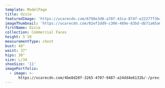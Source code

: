 ```yaml
---
template: ModelPage
title: Ozzie
featuredImage: 'https://ucarecdn.com/6798e3d8-a78f-43ca-874f-e22277f3b4e2/'
imageThumbnail: 'https://ucarecdn.com/02ef1dd9-c306-489e-83bd-db71a65a6153/'
firstName: Ozzie
collection: Commercial Faces
height: 5'10
measurementType: chest
bust: 40"
waist: 37"
hips: 38"
size: L/34
shoeSize: '11'
imagePortfolio:
  - image: >-
      https://ucarecdn.com/4be8d20f-3265-4707-9487-a24dd4e6132b/-/preview/-/rotate/90/
---
```


